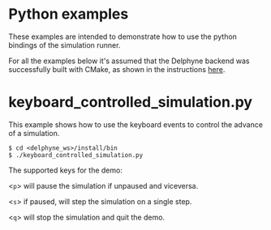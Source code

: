 # Python examples

These examples are intended to demonstrate how to use the python bindings of the simulation runner.

For all the examples below it's assumed that the Delphyne backend was successfully built with CMake,
as shown in the instructions [here](https://github.com/ToyotaResearchInstitute/delphyne-gui/blob/master/README.md#build-delphyne-back-end).

# keyboard_controlled_simulation.py
This example shows how to use the keyboard events to control the advance of a simulation.

```
$ cd <delphyne_ws>/install/bin
$ ./keyboard_controlled_simulation.py
```

 The supported keys for the demo:

<`p`> will pause the simulation if unpaused and viceversa.

<`s`> if paused, will step the simulation on a single step.

<`q`> will stop the simulation and quit the demo.
